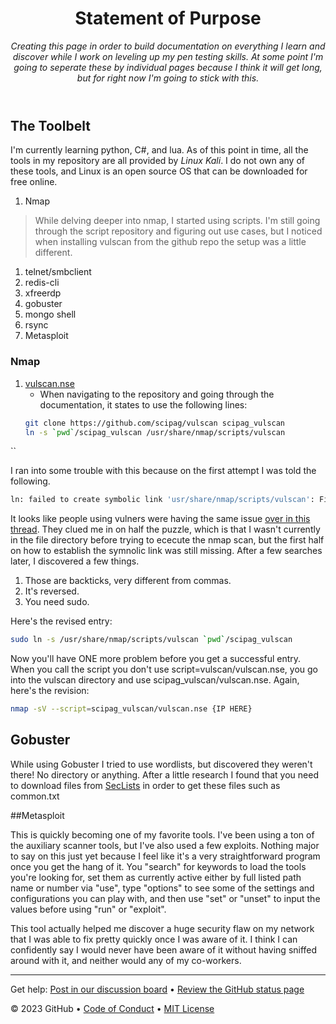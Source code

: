 <header>

<!--
  <<< Author notes: Course header >>>
  Include a 1280×640 image, course title in sentence case, and a concise description in emphasis.
  In your repository settings: enable template repository, add your 1280×640 social image, auto delete head branches.
  Add your open source license, GitHub uses MIT license.
-->

# Statement of Purpose 

_Creating this page in order to build documentation on everything I learn and discover while I work on leveling up my pen testing skills. At some point I'm going to seperate these by individual pages because I think it will get long, but for right now I'm going to stick with this._

</header>

<!--
  <<< Author notes: Step 1 >>>
  Choose 3-5 steps for your course.
  The first step is always the hardest, so pick something easy!
  Link to docs.github.com for further explanations.
  Encourage users to open new tabs for steps!
-->

## The Toolbelt

I'm currently learning python, C#, and lua. As of this point in time, all the tools in my repository are all provided by _Linux Kali_. I do not own any of these tools, and Linux is an open source OS that can be downloaded for free online.

1. Nmap
  > While delving deeper into nmap, I started using scripts. I'm still going through the script repository and figuring out use cases, but I noticed when installing vulscan from the github repo the setup was a little different.
1. telnet/smbclient
1. redis-cli
1. xfreerdp
1. gobuster
1. mongo shell
1. rsync
1. Metasploit

### Nmap

1. [vulscan.nse](https://github.com/scipag/vulscan)
   - When navigating to the repository and going through the documentation, it states to use the following lines:
   ```bash
   git clone https://github.com/scipag/vulscan scipag_vulscan
   ln -s `pwd`/scipag_vulscan /usr/share/nmap/scripts/vulscan
``

I ran into some trouble with this because on the first attempt I was told the following.
```bash
ln: failed to create symbolic link 'usr/share/nmap/scripts/vulscan': File exists
```

It looks like people using vulners were having the same issue [over in this thread](https://github.com/vulnersCom/nmap-vulners/issues/13). They clued me in on half the puzzle, which is that I wasn't currently in the file directory before trying to ececute the nmap scan, but the first half on how to establish the symnolic link was still missing. After a few searches later, I discovered a few things.
1. Those are backticks, very different from commas.
2. It's reversed.
3. You need sudo.

Here's the revised entry:
```bash
sudo ln -s /usr/share/nmap/scripts/vulscan `pwd`/scipag_vulscan
```

Now you'll have ONE more problem before you get a successful entry. When you call the script you don't use script=vulscan/vulscan.nse, you go into the vulscan directory and use scipag_vulscan/vulscan.nse. Again, here's the revision:
```bash
nmap -sV --script=scipag_vulscan/vulscan.nse {IP HERE}
```

## Gobuster

While using Gobuster I tried to use wordlists, but discovered they weren't there! No directory or anything. After a little research I found that you need to download files from [SecLists](https://github.com/danielmiessler/SecLists) in order to get these files such as common.txt


##Metasploit

This is quickly becoming one of my favorite tools. I've been using a ton of the auxiliary scanner tools, but I've also used a few exploits. Nothing major to say on this just yet because I feel like it's a very straightforward program once you get the hang of it. You "search" for keywords to load the tools you're looking for, set them as currently active either by full listed path name or number via "use", type "options" to see some of the settings and configurations you can play with, and then use "set" or "unset" to input the values before using "run" or "exploit".

This tool actually helped me discover a huge security flaw on my network that I was able to fix pretty quickly once I was aware of it. I think I can confidently say I would never have been aware of it without having sniffed around with it, and neither would any of my co-workers.

<footer>

<!--
  <<< Author notes: Footer >>>
  Add a link to get support, GitHub status page, code of conduct, license link.
-->

---

Get help: [Post in our discussion board](https://github.com/orgs/skills/discussions/categories/github-pages) &bull; [Review the GitHub status page](https://www.githubstatus.com/)

&copy; 2023 GitHub &bull; [Code of Conduct](https://www.contributor-covenant.org/version/2/1/code_of_conduct/code_of_conduct.md) &bull; [MIT License](https://gh.io/mit)

</footer>
